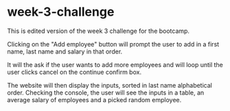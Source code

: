 # week-3-challenge

This is edited version of the week 3 challenge for the bootcamp.

Clicking on the "Add employee" button will prompt the user to add in a first name, last name and salary in that order.

It will the ask if the user wants to add more employees and will loop until the user clicks cancel on the continue confirm box.

The website will then display the inputs, sorted in last name alphabetical order. Checking the console, the user will see the inputs in a table, an average salary of employees and a picked random employee.

